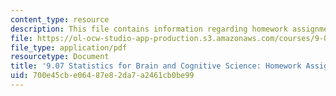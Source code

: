 ```yaml
---
content_type: resource
description: This file contains information regarding homework assignment 2.
file: https://ol-ocw-studio-app-production.s3.amazonaws.com/courses/9-07-statistics-for-brain-and-cognitive-science-fall-2016/700e45cbe06487e82da7a2461cb0be99_MIT9_07F16_Homwork_Asign_2.pdf
file_type: application/pdf
resourcetype: Document
title: '9.07 Statistics for Brain and Cognitive Science: Homework Assignment 2'
uid: 700e45cb-e064-87e8-2da7-a2461cb0be99
---
```

